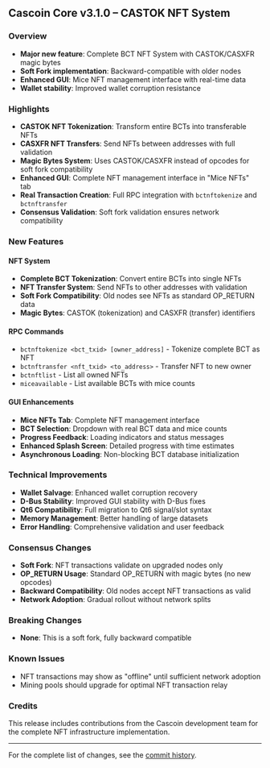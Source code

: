 ## Cascoin Core v3.1.0 – CASTOK NFT System

### Overview
- **Major new feature**: Complete BCT NFT System with CASTOK/CASXFR magic bytes
- **Soft Fork implementation**: Backward-compatible with older nodes
- **Enhanced GUI**: Mice NFT management interface with real-time data
- **Wallet stability**: Improved wallet corruption resistance

### Highlights
- **CASTOK NFT Tokenization**: Transform entire BCTs into transferable NFTs
- **CASXFR NFT Transfers**: Send NFTs between addresses with full validation
- **Magic Bytes System**: Uses CASTOK/CASXFR instead of opcodes for soft fork compatibility
- **Enhanced GUI**: Complete NFT management interface in "Mice NFTs" tab
- **Real Transaction Creation**: Full RPC integration with `bctnftokenize` and `bctnftransfer`
- **Consensus Validation**: Soft fork validation ensures network compatibility

### New Features

#### NFT System
- **Complete BCT Tokenization**: Convert entire BCTs into single NFTs
- **NFT Transfer System**: Send NFTs to other addresses with validation
- **Soft Fork Compatibility**: Old nodes see NFTs as standard OP_RETURN data
- **Magic Bytes**: CASTOK (tokenization) and CASXFR (transfer) identifiers

#### RPC Commands
- `bctnftokenize <bct_txid> [owner_address]` - Tokenize complete BCT as NFT
- `bctnftransfer <nft_txid> <to_address>` - Transfer NFT to new owner
- `bctnftlist` - List all owned NFTs
- `miceavailable` - List available BCTs with mice counts

#### GUI Enhancements
- **Mice NFTs Tab**: Complete NFT management interface
- **BCT Selection**: Dropdown with real BCT data and mice counts
- **Progress Feedback**: Loading indicators and status messages
- **Enhanced Splash Screen**: Detailed progress with time estimates
- **Asynchronous Loading**: Non-blocking BCT database initialization

### Technical Improvements
- **Wallet Salvage**: Enhanced wallet corruption recovery
- **D-Bus Stability**: Improved GUI stability with D-Bus fixes
- **Qt6 Compatibility**: Full migration to Qt6 signal/slot syntax
- **Memory Management**: Better handling of large datasets
- **Error Handling**: Comprehensive validation and user feedback

### Consensus Changes
- **Soft Fork**: NFT transactions validate on upgraded nodes only
- **OP_RETURN Usage**: Standard OP_RETURN with magic bytes (no new opcodes)
- **Backward Compatibility**: Old nodes accept NFT transactions as valid
- **Network Adoption**: Gradual rollout without network splits

### Breaking Changes
- **None**: This is a soft fork, fully backward compatible

### Known Issues
- NFT transactions may show as "offline" until sufficient network adoption
- Mining pools should upgrade for optimal NFT transaction relay

### Credits
This release includes contributions from the Cascoin development team for the complete NFT infrastructure implementation.

---

For the complete list of changes, see the [commit history](https://github.com/casraw/cascoin/commits/master).
